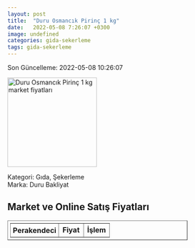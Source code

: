 ```yaml
---
layout: post
title:  "Duru Osmancık Pirinç 1 kg"
date:   2022-05-08 7:26:07 +0300
image: undefined
categories: gida-sekerleme
tags: gida-sekerleme
---
```


Son Güncelleme: 2022-05-08 10:26:07

<img src="undefined" width="200" alt="Duru Osmancık Pirinç 1 kg market fiyatları" />

Kategori: Gıda, Şekerleme
<br />
Marka: Duru Bakliyat

<h2>Market ve Online Satış Fiyatları</h2>

<table border="1" style="padding: 5px;width:80%;">
  <tr>
    <td style="padding: 5px;"><strong>Perakendeci</strong></td>
    <td><strong>Fiyat</strong></td>
    <td><strong>İşlem</strong></td>
  </tr>
  
</table>
